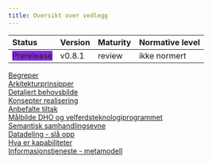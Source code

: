 ```yaml
---
title: Oversikt over vedlegg
---
```


| Status | Version | Maturity | Normative level |
|:-------------|:------------------|:------|:-------|
| <span style="background-color:BlueViolet">Prerelease</span> | v0.8.1 | review  | ikke normert |

[Begreper](Begreper.md)  
[Arkitekturprinsipper](Arkitekturprinsipper.md)  
[Detaljert behovsbilde](Detaljert-behovsbilde.md)  
[Konsepter realisering](Konsepter-realisering.md)  
[Anbefalte tiltak](Anbefalte-tiltak.md)  
[Målbilde DHO og velferdsteknologiprogrammet](Overordnet-maalbilde.md)  
[Semantisk samhandlingsevne](Semantisk-samhandling.md)  
[Datadeling - slå opp](Organisatorisk-sla-opp.md)  
[Hva er kapabiliteter](Kapabiliteter.md)  
[Informasjonstjeneste - metamodell](Informasjonstjeneste-meta.md)  
